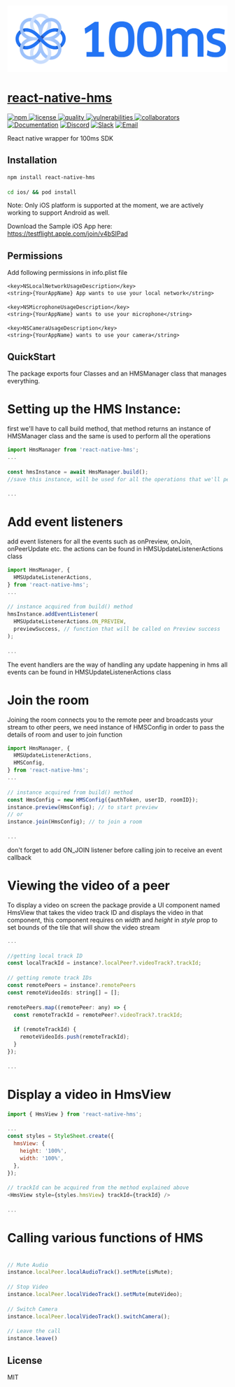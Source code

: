 <p align="center" >
  <a href="https://100ms.live/">
  <img src="https://github.com/100mslive/100ms-react-native/blob/main/100ms-logo.png" title="100ms logo" float=left>
</p>

# react-native-hms
![npm](https://img.shields.io/npm/v/@100mslive/react-native-hms)
![license](https://img.shields.io/npm/l/@100mslive/react-native-hms)
![quality](https://img.shields.io/npms-io/quality-score/@100mslive/react-native-hms)
![vulnerabilities](https://img.shields.io/snyk/vulnerabilities/npm/@100mslive/react-native-hms)
![collaborators](https://img.shields.io/npm/collaborators/@100mslive/react-native-hms)
[![Documentation](https://img.shields.io/badge/Read-Documentation-blue)](https://docs.100ms.live/)
[![Discord](https://img.shields.io/badge/Community-Join%20on%20Discord-blue)](https://discord.com/invite/kGdmszyzq2)
[![Slack](https://img.shields.io/badge/Community-Join%20on%20Slack-blue)](https://join.slack.com/t/100mslive/shared_invite/zt-llwdnz11-vkb2RzptwacwXHO7UeY0CQ)
[![Email](https://img.shields.io/badge/Contact-Know%20More-blue)](mailto:founders@100ms.live)

React native wrapper for 100ms SDK

## Installation

```sh
npm install react-native-hms

cd ios/ && pod install
```
Note: Only iOS platform is supported at the moment, we are actively working to support Android as well.

Download the Sample iOS App here: https://testflight.apple.com/join/v4bSIPad

## Permissions
Add following permissions in info.plist file
```
<key>NSLocalNetworkUsageDescription</key>
<string>{YourAppName} App wants to use your local network</string>

<key>NSMicrophoneUsageDescription</key>
<string>{YourAppName} wants to use your microphone</string>

<key>NSCameraUsageDescription</key>
<string>{YourAppName} wants to use your camera</string>

```


## QuickStart
The package exports four Classes and an HMSManager class that manages everything.

# Setting up the HMS Instance:
first we'll have to call build method, that method returns an instance of HMSManager class and the same is used to perform all the operations
```js
import HmsManager from 'react-native-hms';
...

const hmsInstance = await HmsManager.build();
//save this instance, will be used for all the operations that we'll perform

...
```

# Add event listeners
add event listeners for all the events such as onPreview, onJoin, onPeerUpdate etc. the actions can be found in HMSUpdateListenerActions class
```js
import HmsManager, {
  HMSUpdateListenerActions,
} from 'react-native-hms';
...

// instance acquired from build() method
hmsInstance.addEventListener(
  HMSUpdateListenerActions.ON_PREVIEW,
  previewSuccess, // function that will be called on Preview success
);

...
```
The event handlers are the way of handling any update happening in hms all events can be found in HMSUpdateListenerActions class


# Join the room
Joining the room connects you to the remote peer and broadcasts your stream to other peers, we need instance of HMSConfig in order to pass the details of room and user to join function
```js
import HmsManager, {
  HMSUpdateListenerActions,
  HMSConfig,
} from 'react-native-hms';
...

// instance acquired from build() method
const HmsConfig = new HMSConfig({authToken, userID, roomID});
instance.preview(HmsConfig); // to start preview
// or 
instance.join(HmsConfig); // to join a room

...
```
don't forget to add ON_JOIN listener before calling join to receive an event callback

# Viewing the video of a peer
To display a video on screen the package provide a UI component named HmsView that takes the video track ID and displays the video in that component, this component requires on *width* and *height* in *style* prop to set bounds of the tile that will show the video stream
```js
...

//getting local track ID
const localTrackId = instance?.localPeer?.videoTrack?.trackId;

// getting remote track IDs
const remotePeers = instance?.remotePeers
const remoteVideoIds: string[] = [];

remotePeers.map((remotePeer: any) => {
  const remoteTrackId = remotePeer?.videoTrack?.trackId;

  if (remoteTrackId) {
    remoteVideoIds.push(remoteTrackId);
  }
});

...
```

# Display a video in HmsView
```js
import { HmsView } from 'react-native-hms';

...
const styles = StyleSheet.create({
  hmsView: {
    height: '100%',
    width: '100%',
  },
});

// trackId can be acquired from the method explained above
<HmsView style={styles.hmsView} trackId={trackId} />

...
```

# Calling various functions of HMS
```js

// Mute Audio
instance.localPeer.localAudioTrack().setMute(isMute);

// Stop Video
instance.localPeer.localVideoTrack().setMute(muteVideo);

// Switch Camera
instance.localPeer.localVideoTrack().switchCamera();

// Leave the call
instance.leave()

```


## License

MIT
